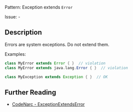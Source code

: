 Pattern: Exception extends `Error`

Issue: -

## Description

Errors are system exceptions. Do not extend them.

Examples:

``` groovy
class MyError extends Error { }  // violation
class MyError extends java.lang.Error { }  // violation

class MyException extends Exception { }  // OK
```

## Further Reading

* [CodeNarc - ExceptionExtendsError](http://codenarc.sourceforge.net/codenarc-rules-exceptions.html#ExceptionExtendsError)